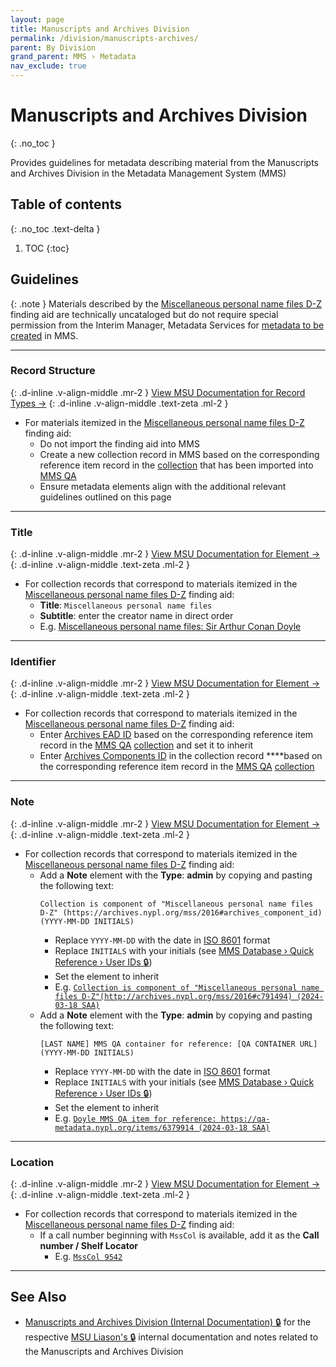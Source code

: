 ```yaml
---
layout: page
title: Manuscripts and Archives Division
permalink: /division/manuscripts-archives/
parent: By Division
grand_parent: MMS › Metadata
nav_exclude: true
---
```


<style>code { white-space : pre-wrap !important; word-break: break-word; }</style>

# Manuscripts and Archives Division
{: .no_toc }

Provides guidelines for metadata describing material from the Manuscripts and Archives Division in the Metadata Management System (MMS)

## Table of contents
{: .no_toc .text-delta }

1. TOC
{:toc}

## Guidelines

{: .note }
Materials described by the [Miscellaneous personal name files D-Z](https://archives.nypl.org/mss/2016) finding aid are technically uncataloged but do not require special permission from the Interim Manager, Metadata Services for [metadata to be created](/metadata-documentation/workflows/creating/) in MMS.

---

### Record Structure
{: .d-inline .v-align-middle .mr-2 }
[View MSU Documentation for Record Types →](/metadata-documentation/metadata/record-type/)
{: .d-inline .v-align-middle .text-zeta .ml-2 }

- For materials itemized in the [Miscellaneous personal name files D-Z](https://archives.nypl.org/mss/2016) finding aid:
  - Do not import the finding aid into MMS
  - Create a new collection record in MMS based on the corresponding reference item record in the [collection](https://qa-metadata.nypl.org/collection/129052) that has been imported into [MMS QA](/metadata-documentation/resources/glossary/#mms-qa)
  - Ensure metadata elements align with the additional relevant guidelines outlined on this page

---

### Title
{: .d-inline .v-align-middle .mr-2 }
[View MSU Documentation for Element →](/metadata-documentation/metadata/element/title/)
{: .d-inline .v-align-middle .text-zeta .ml-2 }

- For collection records that correspond to materials itemized in the [Miscellaneous personal name files D-Z](https://archives.nypl.org/mss/2016) finding aid:
  - **Title**: `Miscellaneous personal name files`
  - **Subtitle**: enter the creator name in direct order
  - E.g. [Miscellaneous personal name files: Sir Arthur Conan Doyle](https://metadata.nypl.org/collection/70950?section=desc_md#:~:text=Title-,Miscellaneous%20personal%20name%20files%3A%20Sir%20Arthur%20Conan%20Doyle,-Name)

---

### Identifier
{: .d-inline .v-align-middle .mr-2 }
[View MSU Documentation for Element →](/metadata-documentation/metadata/element/identifier/)
{: .d-inline .v-align-middle .text-zeta .ml-2 }

- For collection records that correspond to materials itemized in the [Miscellaneous personal name files D-Z](https://archives.nypl.org/mss/2016) finding aid:
  - Enter [Archives EAD ID](/metadata-documentation/metadata/element/identifier/archives-ead/) based on the corresponding reference item record in the [MMS QA](/metadata-documentation/resources/glossary/#mms-qa) [collection](https://qa-metadata.nypl.org/collection/129052) and set it to inherit
  - Enter [Archives Components ID](/metadata-documentation/metadata/element/identifier/archives-components/) in the collection record ****based on the corresponding reference item record in the [MMS QA](/metadata-documentation/resources/glossary/#mms-qa) [collection](https://qa-metadata.nypl.org/collection/129052)

---

### Note
{: .d-inline .v-align-middle .mr-2 }
[View MSU Documentation for Element →](/metadata-documentation/metadata/element/note/)
{: .d-inline .v-align-middle .text-zeta .ml-2 }

- For collection records that correspond to materials itemized in the [Miscellaneous personal name files D-Z](https://archives.nypl.org/mss/2016) finding aid:
  - Add a **Note** element with the **Type**: **admin** by copying and pasting the following text:
    ```
    Collection is component of "Miscellaneous personal name files D-Z" (https://archives.nypl.org/mss/2016#archives_component_id) (YYYY-MM-DD INITIALS)
    ```
    - Replace `YYYY-MM-DD` with the date in [ISO 8601](https://www.iso.org/iso-8601-date-and-time-format.html) format
    - Replace `INITIALS` with your initials (see [MMS Database › Quick Reference › User IDs 🔒](https://github.com/NYPL/metadata-tools/blob/master/_mms-database-and-sql-queries/mms-db_quick-reference.md#user-ids))
    - Set the element to inherit
    - E.g. [`Collection is component of "Miscellaneous personal name files D-Z"(http://archives.nypl.org/mss/2016#c791494) (2024-03-18 SAA)`](http://archives.nypl.org/mss/2016#c791494)
  - Add a **Note** element with the **Type**: **admin** by copying and pasting the following text:
    ```
    [LAST NAME] MMS QA container for reference: [QA CONTAINER URL] (YYYY-MM-DD INITIALS)
    ```
    - Replace `YYYY-MM-DD` with the date in [ISO 8601](https://www.iso.org/iso-8601-date-and-time-format.html) format
    - Replace `INITIALS` with your initials (see [MMS Database › Quick Reference › User IDs 🔒](https://github.com/NYPL/metadata-tools/blob/master/_mms-database-and-sql-queries/mms-db_quick-reference.md#user-ids))
    - Set the element to inherit
    - E.g. [`Doyle MMS QA item for reference: https://qa-metadata.nypl.org/items/6379914 (2024-03-18 SAA)`](https://qa-metadata.nypl.org/items/6379914)

---

### Location
{: .d-inline .v-align-middle .mr-2 }
[View MSU Documentation for Element →](/metadata-documentation/metadata/element/location/)
{: .d-inline .v-align-middle .text-zeta .ml-2 }

- For collection records that correspond to materials itemized in the [Miscellaneous personal name files D-Z](https://archives.nypl.org/mss/2016) finding aid:
  - If a call number beginning with `MssCol` is available, add it as the **Call number / Shelf Locator**
    - E.g. [`MssCol 9542`](https://metadata.nypl.org/collection/70950?section=desc_md#:~:text=MSS%2C%20Shelf%20locator%3A-,MssCol%209542,-Highlighted%20elements%20are)


---

## See Also

- [Manuscripts and Archives Division (Internal Documentation) 🔒](https://docs.google.com/document/d/1hTXl5PMCSzmpdIMtOkxRwDagPeIxqSOZQLwRCGVI1ao/edit) for the respective [MSU Liason's 🔒](https://docs.google.com/spreadsheets/d/1P-YDJigon640fTCLP4Ig4-zmzqrX88v5M24ShuxFNVY/edit?gid=0) internal documentation and notes related to the Manuscripts and Archives Division